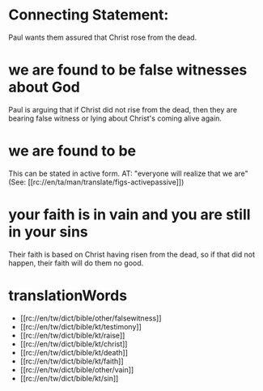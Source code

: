# Connecting Statement:

Paul wants them assured that Christ rose from the dead.

# we are found to be false witnesses about God

Paul is arguing that if Christ did not rise from the dead, then they are bearing false witness or lying about Christ's coming alive again.

# we are found to be

This can be stated in active form. AT: "everyone will realize that we are" (See: [[rc://en/ta/man/translate/figs-activepassive]])

# your faith is in vain and you are still in your sins

Their faith is based on Christ having risen from the dead, so if that did not happen, their faith will do them no good.

# translationWords

* [[rc://en/tw/dict/bible/other/falsewitness]]
* [[rc://en/tw/dict/bible/kt/testimony]]
* [[rc://en/tw/dict/bible/kt/raise]]
* [[rc://en/tw/dict/bible/kt/christ]]
* [[rc://en/tw/dict/bible/kt/death]]
* [[rc://en/tw/dict/bible/kt/faith]]
* [[rc://en/tw/dict/bible/other/vain]]
* [[rc://en/tw/dict/bible/kt/sin]]
